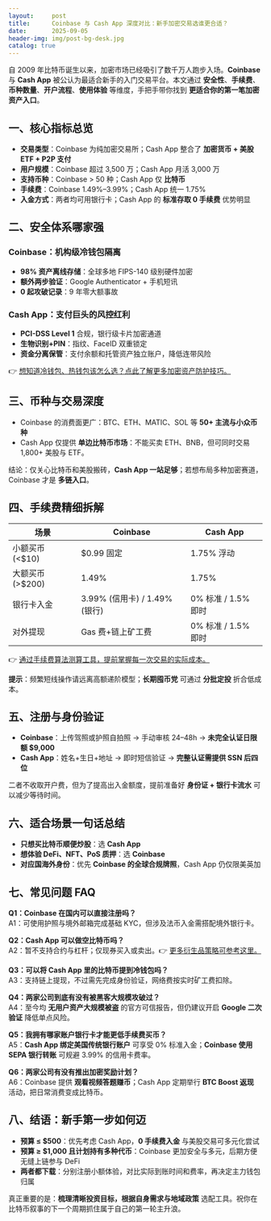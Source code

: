 ```yaml
---
layout:     post
title:      Coinbase 与 Cash App 深度对比：新手加密交易选谁更合适？
date:       2025-09-05
header-img: img/post-bg-desk.jpg
catalog: true
---
```


自 2009 年比特币诞生以来，加密市场已经吸引了数千万人跑步入场。**Coinbase** 与 **Cash App** 被公认为最适合新手的入门交易平台。本文通过 **安全性**、**手续费**、**币种数量**、**开户流程**、**使用体验** 等维度，手把手带你找到 **更适合你的第一笔加密资产入口**。

## 一、核心指标总览

- **交易类型**：Coinbase 为纯加密交易所；Cash App 整合了 **加密货币 + 美股 ETF + P2P 支付**
- **用户规模**：Coinbase 超过 3,500 万；Cash App 月活 3,000 万
- **支持币种**：Coinbase > 50 种；Cash App 仅 **比特币**
- **手续费**：Coinbase 1.49%–3.99%；Cash App 统一 1.75%
- **入金方式**：两者均可用银行卡；Cash App 的 **标准存取 0 手续费** 优势明显

## 二、安全体系哪家强

### Coinbase：机构级冷钱包隔离

- **98% 资产离线存储**：全球多地 FIPS-140 级别硬件加密
- **额外两步验证**：Google Authenticator + 手机短讯
- **0 起攻破记录**：9 年零大额事故

### Cash App：支付巨头的风控红利

- **PCI-DSS Level 1** 合规，银行级卡片加密通道
- **生物识别+PIN**：指纹、FaceID 双重锁定
- **资金分离保管**：支付余额和托管资产独立账户，降低连带风险

👉 [想知道冷钱包、热钱包该怎么选？点此了解更多加密资产防护技巧。](https://okxdog.com/)

## 三、币种与交易深度

- Coinbase 的消费面更广：BTC、ETH、MATIC、SOL 等 **50+ 主流与小众币种**
- Cash App 仅提供 **单边比特币市场**：不能买卖 ETH、BNB，但可同时交易 1,800+ 美股与 ETF。

结论：仅关心比特币和美股搬砖，**Cash App 一站足够**；若想布局多种加密赛道，Coinbase 才是 **多链入口**。

## 四、手续费精细拆解

| 场景              | Coinbase                   | Cash App                         |
|-------------------|----------------------------|----------------------------------|
| 小额买币 (<$10)   | $0.99 固定                 | 1.75% 浮动                       |
| 大额买币 (>$200)  | 1.49%                      | 1.75%                            |
| 银行卡入金        | 3.99% (信用卡) / 1.49% (银行)| 0% 标准 / 1.5% 即时              |
| 对外提现          | Gas 费+链上矿工费          | 0% 标准 / 1.5% 即时              |

👉 [通过手续费算法测算工具，提前掌握每一次交易的实际成本。](https://okxdog.com/)

**提示**：频繁短线操作请远离高额递阶模型；**长期囤币党** 可通过 **分批定投** 折合低成本。

## 五、注册与身份验证

- **Coinbase**：上传驾照或护照自拍照 → 手动审核 24–48h → **未完全认证日限额 $9,000**
- **Cash App**：姓名+生日+地址 -> 即时短信验证 -> **完整认证需提供 SSN 后四位**

二者不收取开户费，但为了提高出入金额度，提前准备好 **身份证 + 银行卡流水** 可以减少等待时间。

## 六、适合场景一句话总结

- **只想买比特币顺便炒股**：选 **Cash App**  
- **想体验 DeFi、NFT、PoS 质押**：选 **Coinbase**  
- **对应国海外身份**：优先 **Coinbase 的全球合规牌照**，Cash App 仍仅限美英加

## 七、常见问题 FAQ

**Q1：Coinbase 在国内可以直接注册吗？**  
A1：可使用护照与境外邮箱完成基础 KYC，但涉及法币入金需搭配境外银行卡。

**Q2：Cash App 可以做空比特币吗？**  
A2：暂不支持合约与杠杆；仅现券买入或卖出。👉 [更多衍生品策略可参考这里。](https://okxdog.com/)

**Q3：可以将 Cash App 里的比特币提到冷钱包吗？**  
A3：支持链上提现，不过需先完成身份验证，网络费按实时矿工费扣除。

**Q4：两家公司到底有没有被黑客大规模攻破过？**  
A4：至今均 **无用户资产大规模被盗** 的官方可信报告，但仍建议开启 **Google 二次验证** 降低单点风险。

**Q5：我拥有哪家账户银行卡才能更低手续费买币？**  
A5：**Cash App 绑定美国传统银行账户** 可享受 0% 标准入金；**Coinbase 使用 SEPA 银行转账** 可规避 3.99% 的信用卡费率。

**Q6：两家公司有没有推出加密奖励计划？**  
A6：Coinbase 提供 **观看视频答题赚币**；Cash App 定期举行 **BTC Boost 返现** 活动，把日常消费变成比特币。

## 八、结语：新手第一步如何迈

- **预算 ≤ $500**：优先考虑 Cash App，**0 手续费入金** 与美股交易可多元化尝试  
- **预算 ≥ $1,000 且计划持有多种代币**：Coinbase 更加安全与多元，后期方便无缝上链参与 DeFi  
- **两者都下载**：分别注册小额体验，对比实际到账时间和费率，再决定主力钱包归属

真正重要的是：**梳理清晰投资目标，根据自身需求与地域政策** 选配工具。祝你在比特币叙事的下一个周期抓住属于自己的第一轮主升浪。